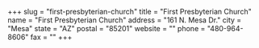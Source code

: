 +++
slug = "first-presbyterian-church"
title = "First Presbyterian Church"
name = "First Presbyterian Church"
address = "161 N. Mesa Dr."
city = "Mesa"
state = "AZ"
postal = "85201"
website = ""
phone = "480-964-8606"
fax = ""
+++
